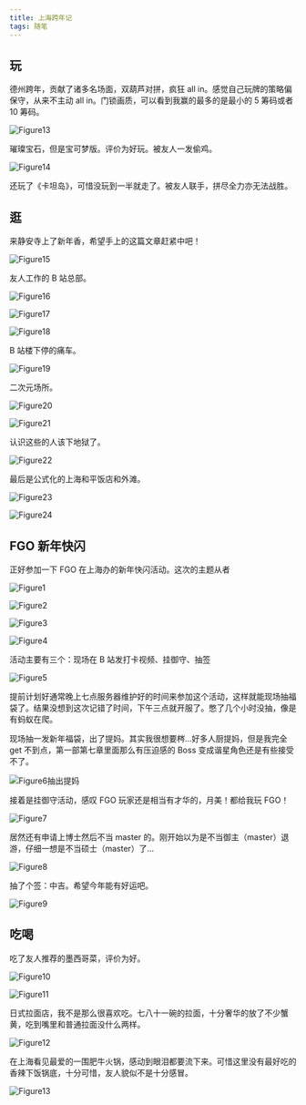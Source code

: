 ```yaml
---
title: 上海跨年记
tags: 随笔
---
```


## 玩

德州跨年，贡献了诸多名场面，双葫芦对拼，疯狂 all in。感觉自己玩牌的策略偏保守，从来不主动 all in。门锁画质，可以看到我赢的最多的是最小的 5 筹码或者 10 筹码。

![Figure13](https://Mizuno-Ai.wu-kan.cn/assets/image/2025/01/01/3.webp)

璀璨宝石，但是宝可梦版。评价为好玩。被友人一发偷鸡。

![Figure14](https://Mizuno-Ai.wu-kan.cn/assets/image/2025/01/01/14.webp)

还玩了《卡坦岛》，可惜没玩到一半就走了。被友人联手，拼尽全力亦无法战胜。

## 逛

来静安寺上了新年香，希望手上的这篇文章赶紧中吧！

![Figure15](https://Mizuno-Ai.wu-kan.cn/assets/image/2025/01/01/15.webp)

友人工作的 B 站总部。

![Figure16](https://Mizuno-Ai.wu-kan.cn/assets/image/2025/01/01/16.webp)

![Figure17](https://Mizuno-Ai.wu-kan.cn/assets/image/2025/01/01/17.webp)

![Figure18](https://Mizuno-Ai.wu-kan.cn/assets/image/2025/01/01/18.webp)

B 站楼下停的痛车。

![Figure19](https://Mizuno-Ai.wu-kan.cn/assets/image/2025/01/01/19.webp)

二次元场所。

![Figure20](https://Mizuno-Ai.wu-kan.cn/assets/image/2025/01/01/20.webp)

![Figure21](https://Mizuno-Ai.wu-kan.cn/assets/image/2025/01/01/21.webp)

认识这些的人该下地狱了。

![Figure22](https://Mizuno-Ai.wu-kan.cn/assets/image/2025/01/01/22.webp)

最后是公式化的上海和平饭店和外滩。

![Figure23](https://Mizuno-Ai.wu-kan.cn/assets/image/2025/01/01/23.webp)

![Figure24](https://Mizuno-Ai.wu-kan.cn/assets/image/2025/01/01/24.webp)

## FGO 新年快闪

正好参加一下 FGO 在上海办的新年快闪活动。这次的主题从者

![Figure1](https://Mizuno-Ai.wu-kan.cn/assets/image/2025/01/01/1.webp)

![Figure2](https://Mizuno-Ai.wu-kan.cn/assets/image/2025/01/01/2.webp)

![Figure3](https://Mizuno-Ai.wu-kan.cn/assets/image/2025/01/01/3.webp)

![Figure4](https://Mizuno-Ai.wu-kan.cn/assets/image/2025/01/01/4.webp)

活动主要有三个：现场在 B 站发打卡视频、挂御守、抽签

![Figure5](https://Mizuno-Ai.wu-kan.cn/assets/image/2025/01/01/5.webp)

提前计划好通常晚上七点服务器维护好的时间来参加这个活动，这样就能现场抽福袋了。结果没想到这次记错了时间，下午三点就开服了。憋了几个小时没抽，像是有蚂蚁在爬。

现场抽一发新年福袋，出了提妈。其实我很想要梣…好多人厨提妈，但是我完全 get 不到点，第一部第七章里面那么有压迫感的 Boss 变成谐星角色还是有些接受不了。

![Figure6抽出提妈](https://Mizuno-Ai.wu-kan.cn/assets/image/2025/01/01/6.webp)

接着是挂御守活动，感叹 FGO 玩家还是相当有才华的，月美！都给我玩 FGO！

![Figure7](https://Mizuno-Ai.wu-kan.cn/assets/image/2025/01/01/7.webp)

居然还有申请上博士然后不当 master 的。刚开始以为是不当御主（master）退游，仔细一想是不当硕士（master）了…

![Figure8](https://Mizuno-Ai.wu-kan.cn/assets/image/2025/01/01/8.webp)

抽了个签：中吉。希望今年能有好运吧。

![Figure9](https://Mizuno-Ai.wu-kan.cn/assets/image/2025/01/01/9.webp)

## 吃喝

吃了友人推荐的墨西哥菜，评价为好。

![Figure10](https://Mizuno-Ai.wu-kan.cn/assets/image/2025/01/01/9.webp)

![Figure11](https://Mizuno-Ai.wu-kan.cn/assets/image/2025/01/01/9.webp)

日式拉面店，我不是那么很喜欢吃。七八十一碗的拉面，十分奢华的放了不少蟹黄，吃到嘴里和普通拉面没什么两样。

![Figure12](https://Mizuno-Ai.wu-kan.cn/assets/image/2025/01/01/9.webp)

在上海看见最爱的一围肥牛火锅，感动到眼泪都要流下来。可惜这里没有最好吃的香辣下饭锅底，十分可惜，友人貌似不是十分感冒。

![Figure13](https://Mizuno-Ai.wu-kan.cn/assets/image/2025/01/01/9.webp)